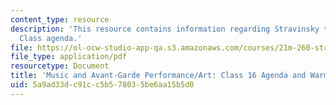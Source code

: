 ```yaml
---
content_type: resource
description: 'This resource contains information regarding Stravinsky to the present:
  Class agenda.'
file: https://ol-ocw-studio-app-qa.s3.amazonaws.com/courses/21m-260-stravinsky-to-the-present-spring-2016/5a9ad33dc91cc5b578035be6aa15b5d0_MIT21M_260S16_class16.pdf
file_type: application/pdf
resourcetype: Document
title: 'Music and Avant-Garde Performance/Art: Class 16 Agenda and Warm-up'
uid: 5a9ad33d-c91c-c5b5-7803-5be6aa15b5d0
---
```

